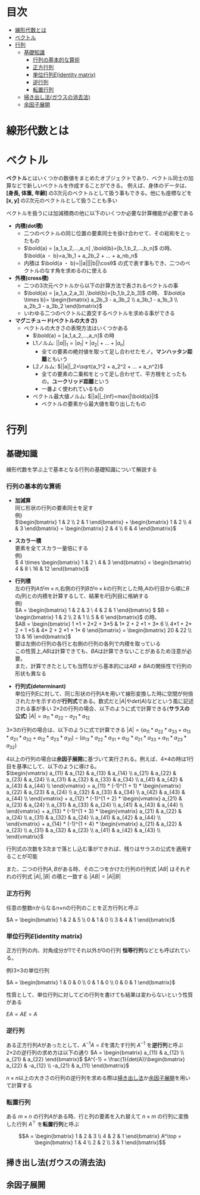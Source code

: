 
<!-- omit in toc -->
# 目次

- [線形代数とは](#線形代数とは)
- [ベクトル](#ベクトル)
- [行列](#行列)
  - [基礎知識](#基礎知識)
    - [行列の基本的な算術](#行列の基本的な算術)
    - [正方行列](#正方行列)
    - [単位行列$E$(identity matrix)](#単位行列eidentity-matrix)
    - [逆行列](#逆行列)
    - [転置行列](#転置行列)
  - [掃き出し法(ガウスの消去法)](#掃き出し法ガウスの消去法)
  - [余因子展開](#余因子展開)

# 線形代数とは

# ベクトル

**ベクトル**とはいくつかの数値をまとめたオブジェクトであり、ベクトル同士の加算などで新しいベクトルを作成することができる。
例えば、身体のデータは、**[身長, 体重, 年齢]** の3次元のベクトルとして扱う事もできる。他にも座標などを **[x, y]** の2次元のベクトルとして扱うことも多い

ベクトルを扱うには加減積商の他に以下のいくつか必要な計算機能が必要である

- **内積(dot積)**
  - 二つのベクトルの同じ位置の要素同士を掛け合わせて、その総和をとったもの
  - $\bold{a} = [a_1,a_2,...,a_n] ,\bold{b}=[b_1,b_2,...,b_n]$ の時、
  $\bold{a ・ b}=a_1b_1 + a_2b_2 + ... + a_nb_n$
  - 内積は $\bold{a ・ b}=||a||||b||\cosθ$ の式で表す事もでき、二つのベクトルのなす角を求めるのに使える
- **外積(cross積)**
  - 二つの3次元ベクトルから以下の計算方法で表されるベクトルの事
  - $\bold{a} = [a_1,a_2,a_3] ,\bold{b}=[b_1,b_2,b_3]$ の時、
  $\bold{a \times b}= \begin{bmatrix}
   a_2b_3 - a_3b_2 \\ a_3b_1 - a_1b_3 \\ a_2b_3 - a_3b_2
  \end{bmatrix}$
  - いわゆる二つのベクトルに直交するベクトルを求める事ができる
- **マグニチュード(ベクトルの大きさ)**
  - ベクトルの大きさの表現方法はいくつかある
    - $\bold{a} = [a_1,a_2,...,a_n]$ の時
    - L1ノルム: $||a||_1=|a_1| + |a_2| + ... + |a_n|$
      - 全ての要素の絶対値を取って足し合わせたモノ。**マンハッタン距離**ともいう
    - L2ノルム: $||a||_2=\sqrt{a_1^2 + a_2^2 + ... + a_n^2}$
      - 全ての要素の二乗和をとって足し合わせて、平方根をとったもの。**ユークリッド距離**という
      - 一番よく使われているもの
    - ベクトル最大値ノルム: $||a||_{inf}=max(|\bold{a}|)$
      - ベクトルの要素から最大値を取り出したもの

# 行列

## 基礎知識

線形代数を学ぶ上で基本となる行列の基礎知識について解説する

### 行列の基本的な算術

- **加減算**<br>
同じ形状の行列の要素同士を足す<br>
例)<br> $\begin{bmatrix} 1 & 2 \\ 2 & 1 \end{bmatrix} +
    \begin{bmatrix} 1 & 2 \\ 4 & 3 \end{bmatrix} =
    \begin{bmatrix} 2 & 4 \\ 6 & 4 \end{bmatrix}$

- **スカラー積**<br>
要素を全てスカラー量倍にする<br>
例)<br>
$ 4 \times
    \begin{bmatrix} 1 & 2 \\ 4 & 3 \end{bmatrix} =
    \begin{bmatrix} 4 & 8 \\ 16 & 12 \end{bmatrix}$

- **行列積**<br>
左の行列$A$が$m×n$,右側の行列$B$が$n×k$の行列とした時,$A$の$i$行目から順に$B$の$j$列との内積を計算するして、結果を$i$行$j$列目に格納する<br>
例) <br>
$A =  \begin{bmatrix} 1 & 2 & 3 \\ 4 & 2 & 1 \end{bmatrix} $ $B =  \begin{bmatrix} 1 & 2 \\ 2 & 1 \\ 5 & 6 \end{bmatrix}$ の時、<br>
$AB = \begin{bmatrix} 1 *1 + 2*2 + 3*5 & 1* 2 + 2 *1 + 3* 6 \\
                      4*1 + 2* 2 + 1 *5 & 4* 2 + 2 *1 + 1* 6  \end{bmatrix} = \begin{bmatrix} 20 & 22 \\ 13 & 16 \end{bmatrix}$ <br>
要は左側の行列の各行と右側の行列の各列で内積を取っている<br>
この性質上,$AB$は計算できても、$BA$は計算できないことがあるため注意が必要。<br>
また、計算できたとしても当然ながら基本的には$AB \not ={} BA$の関係性で行列の形状も異なる

- **行列式(determinant)** <br>
単位行列Eに対して、同じ形状の行列Aを用いて線形変換した時に空間が何倍されたかを示すのが**行列式**である。数式だと$|A|$や$det(A)$などという風に記述される事が多い
2×2の行列の場合、以下のように式で計算できる(**サラスの公式**)
$|A| = a_{11} * a_{22} - a_{21} * a_{12}$

3×3の行列の場合は、以下のように式で計算できる
$|A| = (a_{11} * a_{22} *a_{33} + a_{13}* a_{21} * a_{32} + a_{12} * a_{23} *a_{31}) -
(a_{13}* a_{22} * a_{31} + a_{12} * a_{21} *a_{33} + a_{11}* a_{23} * a_{32})$

4以上の行列の場合は**余因子展開**に基づいて実行される。例えば、4×4の時は1行目を基準にして、以下のように導ける。<br>
$\begin{vmatrix}
    a_{11} & a_{12} & a_{13} & a_{14} \\
    a_{21} & a_{22} & a_{23} & a_{24} \\
    a_{31} & a_{32} & a_{33} & a_{34} \\
    a_{41} & a_{42} & a_{43} & a_{44} \\
\end{vmatrix} = a_{11} * (-1)^{1 + 1} *
\begin{vmatrix}
    a_{22} & a_{23} & a_{24} \\
    a_{32} & a_{33} & a_{34} \\
    a_{42} & a_{43} & a_{44} \\
\end{vmatrix} + a_{12} * (-1)^{1 + 2} *
\begin{vmatrix}
    a_{21} & a_{23} & a_{24} \\
    a_{31} & a_{33} & a_{24} \\
    a_{41} & a_{43} & a_{44} \\
\end{vmatrix} + a_{13} * (-1)^{1 + 3} *
\begin{vmatrix}
    a_{21} & a_{22} & a_{24} \\
    a_{31} & a_{32} & a_{24} \\
    a_{41} & a_{42} & a_{44} \\
\end{vmatrix} + a_{14} * (-1)^{1 + 4} *
\begin{vmatrix}
    a_{21} & a_{22} & a_{23} \\
    a_{31} & a_{32} & a_{23} \\
    a_{41} & a_{42} & a_{43} \\
\end{vmatrix}$

行列式の次数を3次まで落とし込む事ができれば、残りはサラスの公式を適用することが可能

また、二つの行列$A,B$がある時、その二つをかけた行列の行列式 $|AB|$ はそれぞれの行列式 $|A|,|B|$ の積と一致する
$|AB| = |A||B|$

### 正方行列

任意の整数nからなるn×nの行列のことを正方行列と呼ぶ

$A = \begin{bmatrix}
    1 & 2 & 5 \\
    0 & 1 & 0 \\
    3 & 4 & 1
\end{bmatrix}$

### 単位行列$E$(identity matrix)

正方行列の内、対角成分が1でそれ以外が0の行列
**恒等行列**などとも呼ばれている。

例)3×3の単位行列

$A = \begin{bmatrix}
    1 & 0 & 0 \\
    0 & 1 & 0 \\
    0 & 0 & 1
\end{bmatrix}$

性質として、単位行列に対してどの行列を書けても結果は変わらないという性質がある

$EA = AE = A$

### 逆行列

ある正方行列$A$があったとして、$A^{-1}A=E$を満たす行列 $A^{-1}$ を**逆行列**と呼ぶ
2×2の逆行列の求め方は以下の通り
$A = \begin{bmatrix} a_{11} & a_{12} \\ a_{21} & a_{22} \end{bmatrix}$
$A^{-1} = \frac{1}{det(A)}\begin{bmatrix} a_{22} & -a_{12} \\ -a_{21} & a_{11} \end{bmatrix}$

$n×n$以上の大きさの行列の逆行列を求める際は[掃き出し法](#掃き出し法ガウスの消去法)か[余因子展開](#余因子展開)を用いて計算する

### 転置行列

ある $m×n$ の行列$A$がある時、行と列の要素を入れ替えて $n×m$ の行列に変換した行列 $A^\top$ を**転置行列**と呼ぶ<br>

$$A =  \begin{bmatrix} 1 & 2 & 3 \\ 4 & 2 & 1 \end{bmatrix} A^\top = \begin{bmatrix} 1 & 4 \\ 2 & 2 \\ 3 & 1 \end{bmatrix}$$

## 掃き出し法(ガウスの消去法)

## 余因子展開
